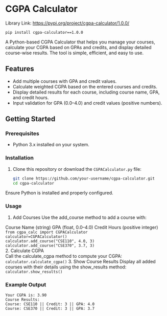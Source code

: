 # CGPA Calculator

Library Link: https://pypi.org/project/cgpa-calculator/1.0.0/ 

`pip install cgpa-calculator==1.0.0`

A Python-based CGPA Calculator that helps you manage your courses, calculate your CGPA based on GPAs and credits, and display detailed course-wise results. The tool is simple, efficient, and easy to use.

## Features
- Add multiple courses with GPA and credit values.
- Calculate weighted CGPA based on the entered courses and credits.
- Display detailed results for each course, including course name, GPA, and credit hours.
- Input validation for GPA (0.0–4.0) and credit values (positive numbers).

## Getting Started

### Prerequisites
- Python 3.x installed on your system.

### Installation
1. Clone this repository or download the `CGPACalculator.py` file:
   ```bash
   git clone https://github.com/your-username/cgpa-calculator.git
   cd cgpa-calculator


Ensure Python is installed and properly configured.<br>
### Usage
1. Add Courses
Use the add_course method to add a course with:

Course Name (string)
GPA (float, 0.0–4.0)
Credit Hours (positive integer)<br>
`from cgpa_calc import CGPACalculator`<br>
`calculator=CGPACalculator()`<br>
`calculator.add_course("CSE110", 4.0, 3)` <br>
`calculator.add_course("CSE370", 3.7, 3)` <br>
2. Calculate CGPA<br>
Call the calculate_cgpa method to compute your CGPA:<br>
`calculator.calculate_cgpa()`
3. Show Course Results
Display all added courses with their details using the show_results method:
`calculator.show_results()`

### Example Output 
```
Your CGPA is: 3.90
Course Results:
Course: CSE110 || Credit: 3 || GPA: 4.0
Course: CSE370 || Credit: 3 || GPA: 3.7
```